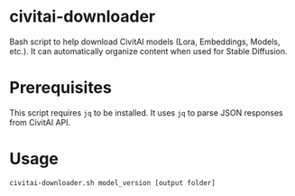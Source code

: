 # civitai-downloader

Bash script to help download CivitAI models (Lora, Embeddings, Models, etc.).
It can automatically organize content when used for Stable Diffusion.

# Prerequisites

This script requires `jq` to be installed.
It uses `jq` to parse JSON responses from CivitAI API.

# Usage

```bash
civitai-downloader.sh model_version [output folder]
```

